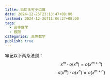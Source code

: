 ```yaml
---
title: 高阶无穷小运算
date: 2024-12-25T23:13:47+08:00
lastmod: 2024-12-26T11:06:27+08:00
tags:
  - 高等数学
  - 极限
categories: 高等数学
publish: true
---
```


牢记以下两条法则：
$$
x^{m}\cdot o(x^{n})=o(x^{m+n})
$$
$$
o(x^{m})\cdot o(x^{n})=o(x^{m+n})
$$
